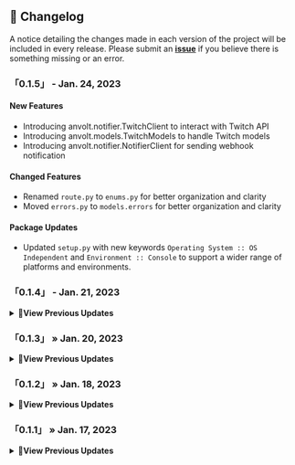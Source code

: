 ## <span class="emoji">📜</span> Changelog

A notice detailing the changes made in each version of the project will be included in every release.
Please submit an **[issue](https://github.com/Stawa/anvolt.py/issues)** if you believe there is something missing or an error.

### 「0.1.5」 - Jan. 24, 2023

#### New Features

- Introducing anvolt.notifier.TwitchClient to interact with Twitch API
- Introducing anvolt.models.TwitchModels to handle Twitch models
- Introducing anvolt.notifier.NotifierClient for sending webhook notification

#### Changed Features

- Renamed `route.py` to `enums.py` for better organization and clarity
- Moved `errors.py` to `models.errors` for better organization and clarity


#### Package Updates

- Updated `setup.py` with new keywords `Operating System :: OS Independent` and `Environment :: Console` to support a wider range of platforms and environments.

### 「0.1.4」 - Jan. 21, 2023

<details>
    <summary><span class="emoji">📄</span><b>View Previous Updates</b></summary>

#### New Features

- A Command-Line Interface (CLI) has been added for testing and retrieving endpoint lists for specific categories.
  - `anvolt requests -c <category> -e <endpoint>`: Executes a test request to the specified endpoint in the chosen category.
  - `anvolt category-help`: Displays a list of available categories and their respective endpoints.
  - `anvolt save -c <category> -e <endpoint>`: Retrieves an image from the API and saves it to the current directory set in the command prompt

#### Package Updates

- A `requirements.txt` file has been added to manage package dependencies.
- `install_requires`, `entry_points`, `extras_require`, and `keywords` have been added to the package's setup configuration to improve the package's installation and distribution.

</details>

### 「0.1.3」 » Jan. 20, 2023

<details>
    <summary><span class="emoji">📄</span><b>View Previous Updates</b></summary>

#### Added Features

- A new `Games` class has been added, which allows fetching games category from the API.

#### Removed Features

- Imports for `Utils`, `Trivia`, and `Updater` have been removed as they were causing errors.

##### Package Updates

- Additional classifiers, `Typing :: Typed` and `Intended Audience :: Developers`, have been added to the package metadata.

</details>

### 「0.1.2」 » Jan. 18, 2023

<details>
    <summary><span class="emoji">📄</span><b>View Previous Updates</b></summary>

#### New Features

- Added import for Utils, Trivia, and Updater modules to the `anvolt.__init__.py` file to make it more easier to use them across the project

##### Bug Fixes

- Resolved an issue with the status_code on the \_make_request function to ensure it returns the correct status code.

##### Package Updates

- Updated the package description in the `setup.py`

</details>

### 「0.1.1」 » Jan. 17, 2023

<details>
    <summary><span class="emoji">📄</span><b>View Previous Updates</b></summary>
    <i>This version is in alpha or pre-release stage, any identified bugs or issues will be addressed in future updates</i>
</details>
